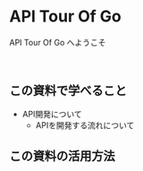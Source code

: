 # API Tour Of Go

API Tour Of Go へようこそ

<br>

## この資料で学べること
- API開発について
  - APIを開発する流れについて

## この資料の活用方法

